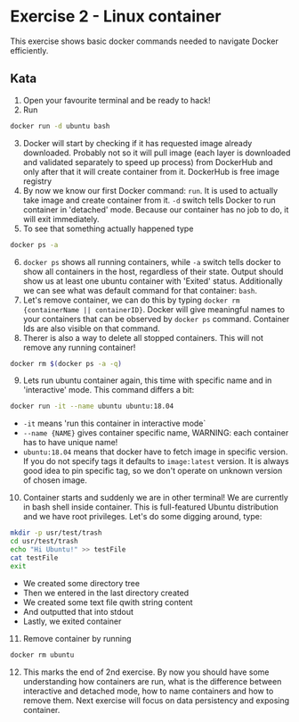 # Exercise 2 - Linux container

This exercise shows basic docker commands needed to navigate Docker efficiently.

## Kata
1. Open your favourite terminal and be ready to hack!
2. Run 
```bash 
docker run -d ubuntu bash
```
3. Docker will start by checking if it has requested image already downloaded. Probably not so it will pull image (each layer is downloaded and validated separately to speed up process) from DockerHub and only after that it will create container from it. DockerHub is free image registry
4. By now we know our first Docker command: `run`. It is used to actually take image and create container from it. `-d` switch tells Docker to run container in 'detached' mode. Because our container has no job to do, it will exit immediately.
5. To see that something actually happened type 
```bash
docker ps -a
``` 
6. `docker ps` shows all running containers, while `-a` switch tells docker to show all containers in the host, regardless of their state. Output should show us at least one ubuntu container with 'Exited' status.
Additionally we can see what was default command for that container: ```bash```.
7. Let's remove container, we can do this by typing `docker rm {containerName || containerID}`. Docker will give meaningful names to your containers that can be observed by `docker ps` command. Container Ids are also visible on that command.
8. Therer is also a way to delete all stopped containers. This will not remove any running container!
```bash
docker rm $(docker ps -a -q)
```
9. Lets run ubuntu container again, this time with specific name and in 'interactive' mode. This command differs a bit:
```bash
docker run -it --name ubuntu ubuntu:18.04
```

* `-it` means 'run this container in interactive mode`
* `--name {NAME}` gives container specific name, WARNING: each container has to have unique name!
* `ubuntu:18.04` means that docker have to fetch image in specific version. If you do not specify tags it defaults to `image:latest` version. It is always good idea to pin specific tag, so we don't operate on unknown version of chosen image.

10. Container starts and suddenly we are in other terminal! We are currently in bash shell inside container. This is full-featured Ubuntu distribution and we have root privileges. Let's do some digging around, type:
```bash
mkdir -p usr/test/trash
cd usr/test/trash
echo "Hi Ubuntu!" >> testFile
cat testFile
exit
```
* We created some directory tree 
* Then we entered in the last directory created
* We created some text file qwith string content
* And outputted that into stdout
* Lastly, we exited container

11. Remove container by running 
```bash
docker rm ubuntu
```
12. This marks the end of 2nd exercise. By now you should have some understanding how containers are run, what is the difference between interactive and detached mode, how to name containers and how to remove them. Next exercise will focus on data persistency and exposing container.


